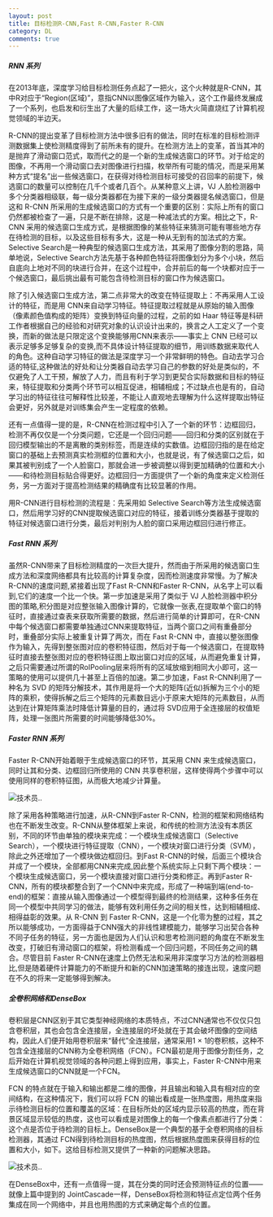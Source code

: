 ```yaml
---
layout: post
title: 目标检测R-CNN,Fast R-CNN,Faster R-CNN
category: DL
comments: true
---
```


##### RNN 系列

在2013年底，深度学习给目标检测任务点起了一把火，这个火种就是R-CNN，其中R对应于“Region(区域)”，意指CNN以图像区域作为输入，这个工作最终发展成了一个系列，也启发和衍生出了大量的后续工作，这一场大火简直烧红了计算机视觉领域的半边天。


R-CNN的提出变革了目标检测方法中很多旧有的做法，同时在标准的目标检测评测数据集上使检测精度得到了前所未有的提升。在检测方法上的变革，首当其冲的是抛弃了滑动窗口范式，取而代之的是一个新的生成候选窗口的环节。对于给定的图像，不再用一个滑动窗口去对图像进行扫描，枚举所有可能的情况，而是采用某种方式“提名”出一些候选窗口，在获得对待检测目标可接受的召回率的前提下，候选窗口的数量可以控制在几千个或者几百个。从某种意义上讲，VJ 人脸检测器中多个分类器相级联，每一级分类器都在为接下来的一级分类器提名候选窗口，但是这和 R-CNN 所采用的生成候选窗口的方式有一个重要的区别：实际上所有的窗口仍然都被检查了一遍，只是不断在排除，这是一种减法式的方案。相比之下，R-CNN 采用的候选窗口生成方式，是根据图像的某些特征来猜测可能有哪些地方存在待检测的目标，以及这些目标有多大，这是一种从无到有的加法式的方案。Selective Search是一种典型的候选窗口生成方法，其采用了图像分割的思路，简单地说，Selective Search方法先基于各种颜色特征将图像划分为多个小块，然后自底向上地对不同的块进行合并，在这个过程中，合并前后的每一个块都对应于一个候选窗口，最后挑出最有可能包含待检测目标的窗口作为候选窗口。


除了引入候选窗口生成方法，第二点非常大的改变在特征提取上：不再采用人工设计的特征，而是用 CNN来自动学习特征。特征提取过程就是从原始的输入图像（像素颜色值构成的矩阵）变换到特征向量的过程，之前的如 Haar 特征等是科研工作者根据自己的经验和对研究对象的认识设计出来的，换言之人工定义了一个变换，而新的做法是只限定这个变换能够用CNN来表示——事实上 CNN 已经可以表示足够多足够复杂的变换,而不具体设计特征提取的细节，用训练数据来取代人的角色。这种自动学习特征的做法是深度学习一个非常鲜明的特色。自动去学习合适的特征,这种做法的好处和让分类器自动去学习自己的参数的好处是类似的，不仅避免了人工干预，解放了人力，而且有利于学习到更契合实际数据和目标的特征来，特征提取和分类两个环节可以相互促进，相辅相成；不过缺点也是有的，自动学习出的特征往往可解释性比较差，不能让人直观地去理解为什么这样提取出特征会更好，另外就是对训练集会产生一定程度的依赖。


还有一点值得一提的是，R-CNN在检测过程中引入了一个新的环节：边框回归，检测不再仅仅是一个分类问题，它还是一个回归问题——回归和分类的区别就在于回归模型输出的不是离散的类别标签，而是连续的实数值。边框回归指的是在给定窗口的基础上去预测真实检测框的位置和大小，也就是说，有了候选窗口之后，如果其被判别成了一个人脸窗口，那就会进一步被调整以得到更加精确的位置和大小——和待检测目标贴合得更好。边框回归一方面提供了一个新的角度来定义检测任务，另一方面对于提高检测结果的精确度有比较显著的作用。


用R-CNN进行目标检测的流程是：先采用如 Selective Search等方法生成候选窗口，然后用学习好的CNN提取候选窗口对应的特征，接着训练分类器基于提取的特征对候选窗口进行分类，最后对判别为人脸的窗口采用边框回归进行修正。


##### Fast RNN 系列

虽然R-CNN带来了目标检测精度的一次巨大提升，然而由于所采用的候选窗口生成方法和深度网络都具有比较高的计算复杂度，因而检测速度非常慢。为了解决R-CNN的速度问题,紧接着出现了Fast R-CNN和Faster R-CNN，从名字上可以看到,它们的速度一个比一个快。第一步加速是采用了类似于 VJ 人脸检测器中积分图的策略,积分图是对应整张输入图像计算的，它就像一张表,在提取单个窗口的特征时，直接通过查表来获取所需要的数据，然后进行简单的计算即可，在R-CNN中每个候选窗口都需要单独通过CNN来提取特征，当两个窗口之间有重叠部分时，重叠部分实际上被重复计算了两次，而在 Fast R-CNN 中，直接以整张图像作为输入，先得到整张图对应的卷积特征图，然后对于每一个候选窗口，在提取特征时直接去整张图对应的卷积特征图上取出窗口对应的区域，从而避免重复计算，之后只需要通过所谓的RoIPooling层来将所有的区域放缩到相同大小即可，这一策略的使用可以提供几十甚至上百倍的加速。第二步加速，Fast R-CNN利用了一种名为 SVD 的矩阵分解技术，其作用是将一个大的矩阵(近似)拆解为三个小的矩阵的乘积，使得拆解之后三个矩阵的元素数目远小于原来大矩阵的元素数目，从而达到在计算矩阵乘法时降低计算量的目的，通过将 SVD应用于全连接层的权值矩阵，处理一张图片所需要的时间能够降低30%。

##### Faster RNN 系列

Faster R-CNN开始着眼于生成候选窗口的环节，其采用 CNN 来生成候选窗口，同时让其和分类、边框回归所使用的 CNN 共享卷积层，这样使得两个步骤中可以使用同样的卷积特征图，从而极大地减少计算量。


![技术员..](https://raw.githubusercontent.com/glbing/blogs/gh-pages/images/11.png)




除了采用各种策略进行加速，从R-CNN到Faster R-CNN，检测的框架和网络结构也在不断发生改变。R-CNN从整体框架上来说，和传统的检测方法没有本质区别，不同的环节由单独的模块来完成：一个模块生成候选窗口（Selective Search），一个模块进行特征提取（CNN），一个模块对窗口进行分类（SVM），除此之外还增加了一个模块做边框回归。到Fast R-CNN的时候，后面三个模块合并成了一个模块，全部都用CNN来完成,因此整个系统实际上只剩下两个模块：一个模块生成候选窗口，另一个模块直接对窗口进行分类和修正。再到Faster R-CNN，所有的模块都整合到了一个CNN中来完成，形成了一种端到端(end-to-end)的框架：直接从输入图像通过一个模型得到最终的检测结果，这种多任务在同一个模型中共同学习的做法，能够有效利用任务之间的相关性，达到相辅相成、相得益彰的效果。从 R-CNN 到 Faster R-CNN，这是一个化零为整的过程，其之所以能够成功，一方面得益于CNN强大的非线性建模能力，能够学习出契合各种不同子任务的特征，另一方面也是因为人们认识和思考检测问题的角度在不断发生改变，打破旧有滑动窗口的框架，将检测看成一个回归问题，不同任务之间的耦合。尽管目前 Faster R-CNN在速度上仍然无法和采用非深度学习方法的检测器相比,但是随着硬件计算能力的不断提升和新的CNN加速策略的接连出现，速度问题在不久的将来一定能够得到解决。


##### 全卷积网络和DenseBox

卷积层是CNN区别于其它类型神经网络的本质特点，不过CNN通常也不仅仅只包含卷积层，其也会包含全连接层，全连接层的坏处就在于其会破坏图像的空间结构，因此人们便开始用卷积层来“替代”全连接层，通常采用1 × 1的卷积核，这种不包含全连接层的CNN称为全卷积网络（FCN）。FCN最初是用于图像分割任务，之后开始在计算机视觉领域的各种问题上得到应用，事实上，Faster R-CNN中用来生成候选窗口的CNN就是一个FCN。

FCN 的特点就在于输入和输出都是二维的图像，并且输出和输入具有相对应的空间结构，在这种情况下，我们可以将 FCN 的输出看成是一张热度图，用热度来指示待检测目标的位置和覆盖的区域：在目标所处的区域内显示较高的热度，而在背景区域显示较低的热度，这也可以看成是对图像上的每一个像素点都进行了分类：这个点是否位于待检测的目标上。DenseBox是一个典型的基于全卷积网络的目标检测器，其通过 FCN得到待检测目标的热度图，然后根据热度图来获得目标的位置和大小，如下。这给目标检测又提供了一种新的问题解决思路。

![技术员..](https://raw.githubusercontent.com/glbing/blogs/gh-pages/images/12.png)

在DenseBox中，还有一点值得一提，其在分类的同时还会预测特征点的位置——就像上篇中提到的 JointCascade一样，DenseBox将检测和特征点定位两个任务集成在同一个网络中，并且也用热图的方式来确定每个点的位置。
